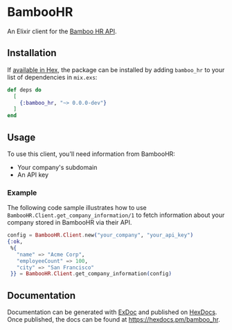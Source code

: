 # BambooHR

An Elixir client for the [Bamboo HR API][bamboohr-api-docs].

## Installation

If [available in Hex](https://hex.pm/docs/publish), the package can be installed
by adding `bamboo_hr` to your list of dependencies in `mix.exs`:

```elixir
def deps do
  [
    {:bamboo_hr, "~> 0.0.0-dev"}
  ]
end
```

## Usage

To use this client, you'll need information from BambooHR:
- Your company's subdomain
- An API key

### Example

The following code sample illustrates how to use
`BambooHR.Client.get_company_information/1` to fetch information about your
company stored in BambooHR via their API.

```elixir
config = BambooHR.Client.new("your_company", "your_api_key")
{:ok,
 %{
   "name" => "Acme Corp",
   "employeeCount" => 100,
   "city" => "San Francisco"
 }} = BambooHR.Client.get_company_information(config)
```

## Documentation

Documentation can be generated with [ExDoc](https://github.com/elixir-lang/ex_doc)
and published on [HexDocs](https://hexdocs.pm). Once published, the docs can
be found at <https://hexdocs.pm/bamboo_hr>.

[bamboohr-api-docs]: https://documentation.bamboohr.com/reference/

